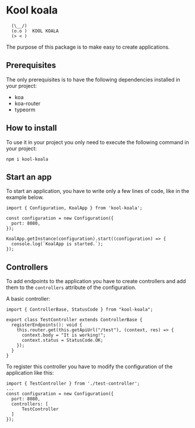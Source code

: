 # Kool koala

      (\__/)
      (o.o )  KOOL KOALA
      (> < )

The purpose of this package is to make easy to create applications.

## Prerequisites

The only prerequisites is to have the following dependencies installed in your project:

- koa
- koa-router
- typeorm

## How to install

To use it in your project you only need to execute the following command in your project:

```
npm i kool-koala
```

## Start an app

To start an application, you have to write only a few lines of code, like in the example below.

```
import { Configuration, KoalApp } from 'kool-koala';

const configuration = new Configuration({
  port: 8080,
});

KoalApp.getInstance(configuration).start((configuration) => {
  console.log(`KoalApp is started.`);
});
```

## Controllers

To add endpoints to the application you have to create controllers and add them to the `controllers` attribute of the configuration.

A basic controller:

```
import { ControllerBase, StatusCode } from "kool-koala";

export class TestController extends ControllerBase {
  registerEndpoints(): void {
    this.router.get(this.getApiUrl("/test"), (context, res) => {
      context.body = "It is working!";
      context.status = StatusCode.OK;
    });
  }
}
```

To register this controller you have to modify the configuration of the application like this:

```
import { TestController } from './test-controller';
...
const configuration = new Configuration({
  port: 8080,
  controllers: [
      TestController
  ]
});
```
